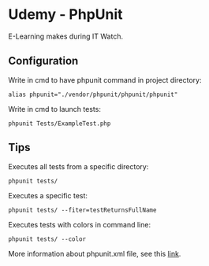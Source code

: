 # Udemy - PhpUnit #

E-Learning makes during IT Watch.

## Configuration ##
Write in cmd to have phpunit command in project directory:
```
alias phpunit="./vendor/phpunit/phpunit/phpunit"
```

Write in cmd to launch tests:
```
phpunit Tests/ExampleTest.php
```

## Tips ##
Executes all tests from a specific directory:
```
phpunit tests/
```

Executes a specific test:
```
phpunit tests/ --fiter=testReturnsFullName
```

Executes tests with colors in command line:
```
phpunit tests/ --color
```

More information about phpunit.xml file, see this [link](https://phpunit.readthedocs.io/en/9.2/configuration.html).